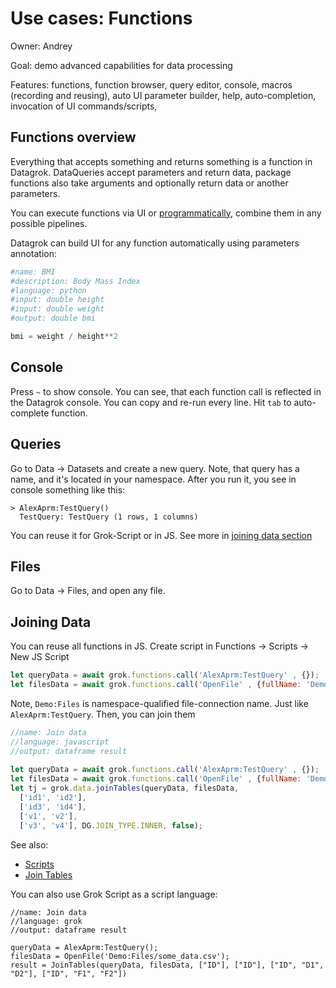 <!-- TITLE: Use Cases: Functions -->
<!-- SUBTITLE: -->

# Use cases: Functions

Owner: Andrey

Goal: demo advanced capabilities for data processing

Features: functions, function browser, query editor, console, macros (recording and reusing), auto UI parameter builder,
help, auto-completion, invocation of UI commands/scripts,

## Functions overview

Everything that accepts something and returns something is a function in Datagrok. DataQueries accept parameters and return data, 
package functions also take arguments and optionally return data or another parameters.

You can execute functions via UI or [programmatically](https://public.datagrok.ai/js/samples/functions/calling), combine them in any possible pipelines.

Datagrok can build UI for any function automatically using parameters annotation:
```python
#name: BMI
#description: Body Mass Index
#language: python
#input: double height
#input: double weight
#output: double bmi

bmi = weight / height**2
```

## Console

Press `~` to show console. You can see, that each function call is reflected in the Datagrok console. You can copy and re-run every line.
Hit `tab` to auto-complete function.

## Queries

Go to Data -> Datasets and create a new query. Note, that query has a name, and it's located in your namespace. 
After you run it, you see in console something like this: 
```
> AlexAprm:TestQuery()
  TestQuery: TestQuery (1 rows, 1 columns)
```

You can reuse it for Grok-Script or in JS. See more in [joining data section](#joining-data)

## Files

Go to Data -> Files, and open any file. 

## Joining Data

You can reuse all functions in JS. Create script in Functions -> Scripts -> New JS Script
```javascript
let queryData = await grok.functions.call('AlexAprm:TestQuery' , {});
let filesData = await grok.functions.call('OpenFile' , {fullName: 'Demo:Files/some_data.csv'});
```
Note, `Demo:Files` is namespace-qualified file-connection name. Just like `AlexAprm:TestQuery`.
Then, you can join them
```javascript
//name: Join data
//language: javascript
//output: dataframe result
 
let queryData = await grok.functions.call('AlexAprm:TestQuery' , {});
let filesData = await grok.functions.call('OpenFile' , {fullName: 'Demo:Files/some_data.csv'});
let tj = grok.data.joinTables(queryData, filesData, 
  ['id1', 'id2'], 
  ['id3', 'id4'], 
  ['v1', 'v2'], 
  ['v3', 'v4'], DG.JOIN_TYPE.INNER, false);
```
See also:
- [Scripts](scripting/scripting.mdx)
- [Join Tables](https://public.datagrok.ai/js/samples/data-frame/join-link/join-tables)

You can also use Grok Script as a script language:
```
//name: Join data
//language: grok
//output: dataframe result
 
queryData = AlexAprm:TestQuery();
filesData = OpenFile('Demo:Files/some_data.csv');
result = JoinTables(queryData, filesData, ["ID"], ["ID"], ["ID", "D1", "D2"], ["ID", "F1", "F2"])
```
